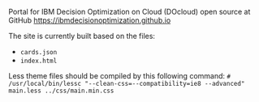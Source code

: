 Portal for IBM Decision Optimization on Cloud (DOcloud) open source at GitHub https://ibmdecisionoptimization.github.io

The site is currently built based on the files:

* `cards.json`
* `index.html`

Less theme files should be compiled by this following command:
```# /usr/local/bin/lessc "--clean-css=--compatibility=ie8 --advanced" main.less ../css/main.min.css```


